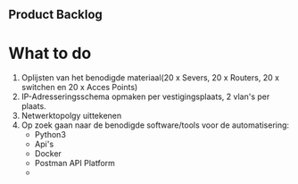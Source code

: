 ## Product Backlog

# What to do

1) Oplijsten van het benodigde materiaal(20 x Severs, 20 x Routers, 20 x switchen en 20 x Acces Points)
2) IP-Adresseringsschema opmaken per vestigingsplaats, 2 vlan's per plaats.
3) Netwerktopolgy uittekenen 
3) Op zoek gaan naar de benodigde software/tools voor de automatisering:
	-	Python3
	-	Api's
	-	Docker
	-	Postman API Platform
	-	
	